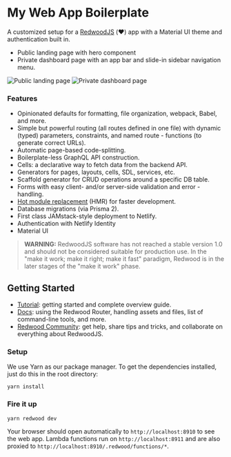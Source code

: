 # My Web App Boilerplate

A customized setup for a [RedwoodJS](https://redwoodjs.com/tutorial/welcome-to-redwood) (♥️) app with a Material UI theme and authentication built in.
- Public landing page with hero component
- Private dashboard page with an app bar and slide-in sidebar navigation menu.

![Public landing page](https://i.imgur.com/TZN9Aej.png)
![Private dashboard page](https://i.imgur.com/uMra2x4.png)
### Features

- Opinionated defaults for formatting, file organization, webpack, Babel, and more.
- Simple but powerful routing (all routes defined in one file) with dynamic (typed) parameters, constraints, and named route - functions (to generate correct URLs).
- Automatic page-based code-splitting.
- Boilerplate-less GraphQL API construction.
- Cells: a declarative way to fetch data from the backend API.
- Generators for pages, layouts, cells, SDL, services, etc.
- Scaffold generator for CRUD operations around a specific DB table.
- Forms with easy client- and/or server-side validation and error - handling.
- [Hot module replacement](https://webpack.js.org/concepts/hot-module-replacement/) (HMR) for faster development.
- Database migrations (via Prisma 2).
- First class JAMstack-style deployment to Netlify.
- Authentication with Netlify Identity
- Material UI

> **WARNING:** RedwoodJS software has not reached a stable version 1.0 and should not be considered suitable for production use. In the "make it work; make it right; make it fast" paradigm, Redwood is in the later stages of the "make it work" phase.

## Getting Started
- [Tutorial](https://redwoodjs.com/tutorial/welcome-to-redwood): getting started and complete overview guide.
- [Docs](https://redwoodjs.com/docs/introduction): using the Redwood Router, handling assets and files, list of command-line tools, and more.
- [Redwood Community](https://community.redwoodjs.com): get help, share tips and tricks, and collaborate on everything about RedwoodJS.

### Setup

We use Yarn as our package manager. To get the dependencies installed, just do this in the root directory:

```terminal
yarn install
```

### Fire it up

```terminal
yarn redwood dev
```

Your browser should open automatically to `http://localhost:8910` to see the web app. Lambda functions run on `http://localhost:8911` and are also proxied to `http://localhost:8910/.redwood/functions/*`.
